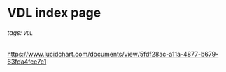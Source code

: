 # VDL index page

###### tags: `VDL`

https://www.lucidchart.com/documents/view/5fdf28ac-a11a-4877-b679-63fda4fce7e1